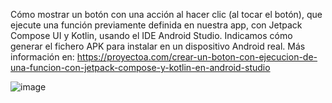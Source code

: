 Cómo mostrar un botón con una acción al hacer clic (al tocar el botón), que ejecute una función previamente definida en nuestra app, con Jetpack Compose UI y Kotlin, usando el IDE Android Studio. Indicamos cómo generar el fichero APK para instalar en un dispositivo Android real. Más información en: https://proyectoa.com/crear-un-boton-con-ejecucion-de-una-funcion-con-jetpack-compose-y-kotlin-en-android-studio

![image](https://github.com/user-attachments/assets/7ae443e1-d34b-4e6e-9196-9ee86f62e4b1)
